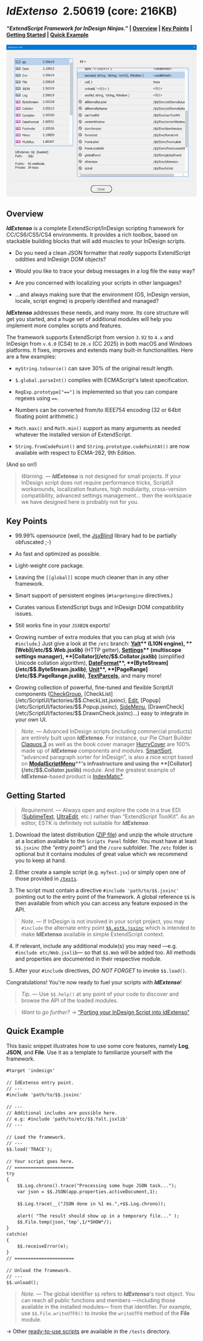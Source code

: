 # *IdExtenso*  2.50619  (core: 216KB)

#### *“ExtendScript Framework for InDesign Ninjas.”* | [Overview](#overview) | [Key Points](#key-points) | [Getting Started](#getting-started) | [Quick Example](#quick-example)

![IdExtenso's API](screenshot.png)

## Overview

***IdExtenso*** is a complete ExtendScript/InDesign scripting framework for CC/CS6/CS5/CS4 environments. It provides a rich toolbox, based on stackable building blocks that will add muscles to your InDesign scripts.

* Do you need a clean JSON formatter that *really* supports ExtendScript oddities and InDesign DOM objects?

* Would you like to trace your debug messages in a log file the easy way?

* Are you concerned with localizing your scripts in other languages?

* …and always making sure that the environment (OS, InDesign version, locale, script engine) is properly identified and managed?

***IdExtenso*** addresses these needs, and many more. Its core structure will get you started, and a huge set of additional modules will help you implement more complex scripts and features.

The framework supports ExtendScript from version `3.92` to `4.x` and InDesign from `v.6.0` (CS4) to `20.x` (CC 2025) in both macOS and Windows platforms. It fixes, improves and extends many built-in functionalities. Here are a few examples:

* `myString.toSource()` can save 30% of the original result length.

* `$.global.parseInt()` complies with ECMAScript's latest specification.

* `RegExp.prototype["=="]` is implemented so that you can compare regexes using `==`.

* Numbers can be converted from/to IEEE754 encoding (32 or 64bit floating point arithmetic.)

* `Math.max()` and `Math.min()` support as many arguments as needed whatever the installed version of ExtendScript.

* `String.fromCodePoint()` and `String.prototype.codePointAt()` are now available with respect to ECMA-262, 9th Edition.

(And so on!)

> *Warning*. — ***IdExtenso*** is not designed for small projects. If your InDesign script does not require performance tricks, ScriptUI workarounds, localization features, high modularity, cross-version compatibility, advanced settings management... then the workspace we have designed here is probably not for you.

## Key Points

- 99.99% opensource (well, the [JsxBlind](/tools/JsxBlindLib.jsxinc) library had to be partially obfuscated ;-)

- As fast and optimized as possible.

- Light-weight core package.

- Leaving the `[[global]]` scope much cleaner than in any other framework.

- Smart support of persistent engines (`#targetengine` directives.)

- Curates various ExtendScript bugs and InDesign DOM compatibility issues.

- Still works fine in your `JSXBIN` exports!

- Growing number of extra modules that you can plug at wish (via `#include`.) Just give a look at the `/etc` branch: **[Yalt](/etc/$$.Yalt.jsxlib)** (L10N engine), **[Web](/etc/$$.Web.jsxlib)** (HTTP getter), **[Settings](/etc/$$.Settings.jsxlib)** (multiscope settings manager), **[Collator](/etc/$$.Collator.jsxlib)** (simplified Unicode collation algorithm), **[DateFormat](/etc/$$.DateFormat.jsxlib)**, **[ByteStream](/etc/$$.ByteStream.jsxlib)**, **[Unit](/etc/$$.Unit.jsxlib)**, **[PageRange](/etc/$$.PageRange.jsxlib)**, **[TextParcels](/etc/$$.Dom.TextParcels.jsxlib)**, and many more!

- Growing collection of powerful, fine-tuned and flexible ScriptUI components ([CheckGroup](/etc/ScriptUI/factories/$$.CheckGroup.jsxinc), [CheckList](/etc/ScriptUI/factories/$$.CheckList.jsxinc), [Edit](/etc/ScriptUI/factories/$$.Edit.jsxinc), [Popup](/etc/ScriptUI/factories/$$.Popup.jsxinc), [SideMenu](/etc/ScriptUI/factories/$$.SideMenu.jsxinc), [DrawnCheck](/etc/ScriptUI/factories/$$.DrawnCheck.jsxinc)...) easy to integrate in your own UI.

> *Note*. — Advanced InDesign scripts (including commercial products) are entirely built upon ***IdExtenso***. For instance, our Pie Chart Builder [Claquos 3](http://www.indiscripts.com/category/projects/Claquos) as well as the book cover manager [HurryCover](http://www.indiscripts.com/category/projects/HurryCover) are 100% made up of ***IdExtenso*** components and modules. [SmartSort](https://www.indiscripts.com/category/projects/SmartSort), “advanced paragraph sorter for InDesign”, is also a nice script based on **[ModalScriptMenu](/etc/$$.ModalScriptMenu.jsxlib)**'s infrastructure and using the **[Collator](/etc/$$.Collator.jsxlib)** module. And the greatest example of ***IdExtenso***-based product is [IndexMatic³](https://indiscripts.com/category/projects/IndexMatic).

## Getting Started

> *Requirement*. — Always open and explore the code in a true EDI ([SublimeText](https://www.sublimetext.com), [UltraEdit](http://www.ultraedit.com), etc.) rather than “ExtendScript ToolKit”. As an editor, ESTK is definitely not suitable for ***IdExtenso***.

1. Download the latest distribution ([ZIP file](https://github.com/indiscripts/IdExtenso/archive/master.zip)) and unzip the whole structure at a location available to the `Scripts Panel` folder. You must have at least `$$.jsxinc` (the _“entry point”_) and the `/core` subfolder. The `/etc` folder is optional but it contains modules of great value which we recommend you to keep at hand.

2. Either create a sample script (e.g. `myTest.jsx`) or simply open one of those provided in [`/tests`](tests). 

3. The script must contain a directive `#include 'path/to/$$.jsxinc'` pointing out to the entry point of the framework. A global reference `$$` is then available from which you can access any feature exposed in the API.

> *Note*. — If InDesign is not involved in your script project, you may `#include` the alternate entry point [`$$.estk.jsxinc`]($$.estk.jsxinc) which is intended to make **IdExtenso** available in simple ExtendScript context.

4. If relevant, include any additional module(s) you may need —e.g. `#include etc/Web.jsxlib`— so that `$$.Web` will be added too. All methods and properties are documented in their respective module.

5. After your `#include` directives, *DO NOT FORGET* to invoke `$$.load()`.

Congratulations! You're now ready to fuel your scripts with ***IdExtenso***!

> *Tip*. — Use `$$.help()` at any point of your code to discover and browse the API of the loaded modules.

> *Want to go further?* → [“Porting your InDesign Script into IdExtenso”](https://indiscripts.com/post/2021/09/porting-your-indesign-script-to-idextenso-1)

## Quick Example

This basic snippet illustrates how to use some core features, namely **Log**, **JSON**, and **File**. Use it as a template to familiarize yourself with the framework.

    #target 'indesign'

    // IdExtenso entry point.
    // ---
    #include 'path/to/$$.jsxinc'

    // ---
    // Additional includes are possible here.
    // e.g: #include 'path/to/etc/$$.Yalt.jsxlib'
    // ---

    // Load the framework.
    // ---
    $$.load('TRACE');

    // Your script goes here.
    // ======================
    try
    {
	    $$.Log.chrono().trace("Processing some huge JSON task...");
	    var json = $$.JSON(app.properties.activeDocument,1);

	    $$.Log.trace(__("JSON done in %1 ms.",+$$.Log.chrono));
	
	    alert( "The result should show up in a temporary file..." );
	    $$.File.temp(json,'tmp',1/*SHOW*/);
    }
    catch(e)
    {
	    $$.receiveError(e);
    }
    // ======================

    // Unload the framework.
    // ---
    $$.unload();

> _Note._ — The global identifier `$$` refers to ***IdExtenso***'s root object. You can reach all public functions and members —including those available in the installed modules— from that identifier. For example, use `$$.File.writeUTF8()` to invoke the `writeUTF8` method of the **File** module.

→ Other [ready-to-use scripts](tests) are available in the `/tests` directory.
